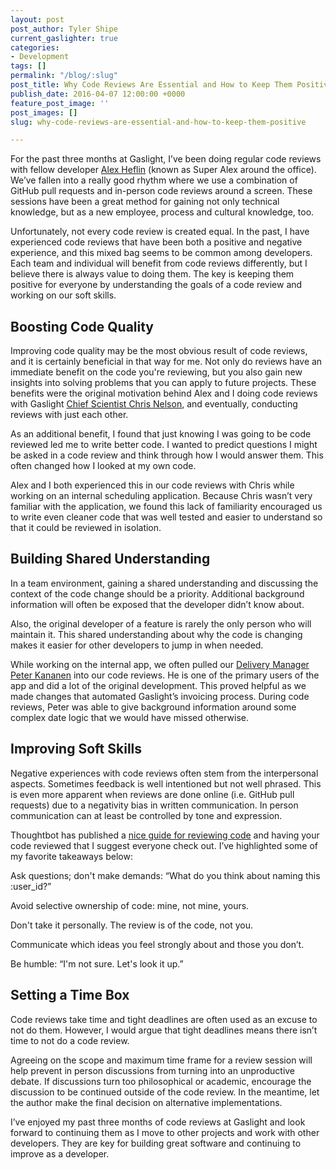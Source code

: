 ```yaml
---
layout: post
post_author: Tyler Shipe
current_gaslighter: true
categories:
- Development
tags: []
permalink: "/blog/:slug"
post_title: Why Code Reviews Are Essential and How to Keep Them Positive
publish_date: 2016-04-07 12:00:00 +0000
feature_post_image: ''
post_images: []
slug: why-code-reviews-are-essential-and-how-to-keep-them-positive

---
```

For the past three months at Gaslight, I’ve been doing regular code reviews with fellow developer [Alex Heflin](https://teamgaslight.com/people/alex-heflin) (known as Super Alex around the office). We’ve fallen into a really good rhythm where we use a combination of GitHub pull requests and in-person code reviews around a screen. These sessions have been a great method for gaining not only technical knowledge, but as a new employee, process and cultural knowledge, too.

Unfortunately, not every code review is created equal. In the past, I have experienced code reviews that have been both a positive and negative experience, and this mixed bag seems to be common among developers. Each team and individual will benefit from code reviews differently, but I believe there is always value to doing them. The key is keeping them positive for everyone by understanding the goals of a code review and working on our soft skills. 

## Boosting Code Quality
Improving code quality may be the most obvious result of code reviews, and it is certainly beneficial in that way for me. Not only do reviews have an immediate benefit on the code you're reviewing, but you also gain new insights into solving problems that you can apply to future projects. These benefits were the original motivation behind Alex and I doing code reviews with Gaslight [Chief Scientist Chris Nelson](https://teamgaslight.com/people/chris-nelson), and eventually, conducting reviews with just each other. 

As an additional  benefit, I found that just knowing I was going to be code reviewed led me to write better code. I wanted to predict questions I might be asked in a code review and think through how I would answer them. This often changed how I looked at my own code.

Alex and I both experienced this in our code reviews with Chris while working on an internal scheduling application. Because Chris wasn’t very familiar with the application, we found this lack of familiarity encouraged us to write even cleaner code that was well tested and easier to understand so that it could be reviewed in isolation.

## Building Shared Understanding
In a team environment, gaining a shared understanding and discussing the context of the code change should be a priority. Additional background information will often be exposed that the developer didn’t know about. 

Also, the original developer of a feature is rarely the only person who will maintain it. This shared understanding about why the code is changing makes it easier for other developers to jump in when needed.

While working on the internal app, we often pulled our [Delivery Manager Peter Kananen](https://teamgaslight.com/people/peter-kananen) into our code reviews. He is one of the primary users of the app and did a lot of the original development. This proved helpful as we made changes that automated Gaslight’s invoicing process. During code reviews, Peter was able to give background information around some complex date logic that we would have missed otherwise.

## Improving Soft Skills
Negative experiences with code reviews often stem from the interpersonal aspects. Sometimes feedback is well intentioned but not well phrased. This is even more apparent when reviews are done online (i.e. GitHub pull requests) due to a negativity bias in written communication. In person communication can at least be controlled by tone and expression.

Thoughtbot has published a [nice guide for reviewing code](https://github.com/tjshipe/guides/tree/master/code-review) and having your code reviewed that I suggest everyone check out. I’ve highlighted some of my favorite takeaways below:

Ask questions; don't make demands: “What do you think about naming this :user_id?”

Avoid selective ownership of code: mine, not mine, yours.

Don't take it personally. The review is of the code, not you.

Communicate which ideas you feel strongly about and those you don’t.

Be humble: “I'm not sure. Let's look it up.”

## Setting a Time Box
Code reviews take time and tight deadlines are often used as an excuse to not do them. However, I would argue that tight deadlines means there isn’t time to not do a code review.

Agreeing on the scope and maximum time frame for a review session will help prevent in person discussions from turning into an unproductive debate. If discussions turn too philosophical or academic, encourage the discussion to be continued outside of the code review. In the meantime, let the author make the final decision on alternative implementations. 

I’ve enjoyed my past three months of code reviews at Gaslight and look forward to continuing them as I move to other projects and work with other developers. They are key for building great software and continuing to improve as a developer. 
